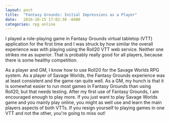 ```yaml
---
layout: post
title:  "Fantasy Grounds: Initial Impressions as a Player"
date:   2016-10-15 17:02:30 -0400
categories: rpg online
---
```


I played a role-playing game in Fantasy Grounds virtual tabletop (VTT) application for the first time and I was struck by how similar the overall experience was with playing using the Roll20 VTT web service.
Neither one strikes me as superior. That is probably really good for all players, because there is some healthy competition.

As a player and GM, I know how to use Roll20 for the Savage Worlds RPG system.
As a player of Savage Worlds, the Fantasy Grounds experience was at least consistent and the game ran quite well. 
As a GM, my hunch is that it is somewhat easier to run most games in Fantasy Grounds than using Roll20, but that needs testing.
After my first use of Fantasy Grounds, I am encouraged enough to play more. 
If you just want to play Savage Worlds game and you mainly play online, you might as well use and learn the main players aspects of both VTTs.
If you resign yourself to playing games in one VTT and not the other, you're going to miss out!

